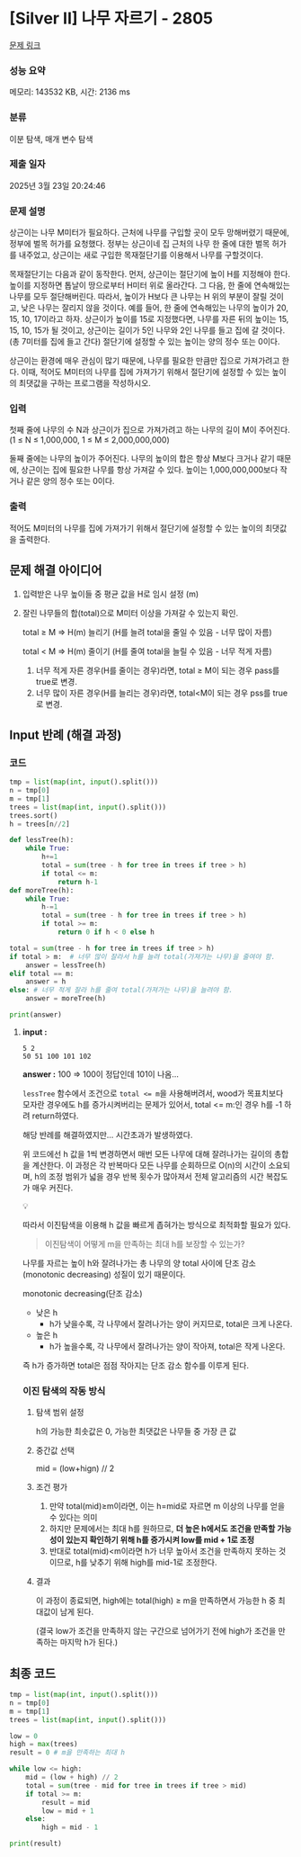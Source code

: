 # [Silver II] 나무 자르기 - 2805 

[문제 링크](https://www.acmicpc.net/problem/2805) 

### 성능 요약

메모리: 143532 KB, 시간: 2136 ms

### 분류

이분 탐색, 매개 변수 탐색

### 제출 일자

2025년 3월 23일 20:24:46

### 문제 설명

<p>상근이는 나무 M미터가 필요하다. 근처에 나무를 구입할 곳이 모두 망해버렸기 때문에, 정부에 벌목 허가를 요청했다. 정부는 상근이네 집 근처의 나무 한 줄에 대한 벌목 허가를 내주었고, 상근이는 새로 구입한 목재절단기를 이용해서 나무를 구할것이다.</p>

<p>목재절단기는 다음과 같이 동작한다. 먼저, 상근이는 절단기에 높이 H를 지정해야 한다. 높이를 지정하면 톱날이 땅으로부터 H미터 위로 올라간다. 그 다음, 한 줄에 연속해있는 나무를 모두 절단해버린다. 따라서, 높이가 H보다 큰 나무는 H 위의 부분이 잘릴 것이고, 낮은 나무는 잘리지 않을 것이다. 예를 들어, 한 줄에 연속해있는 나무의 높이가 20, 15, 10, 17이라고 하자. 상근이가 높이를 15로 지정했다면, 나무를 자른 뒤의 높이는 15, 15, 10, 15가 될 것이고, 상근이는 길이가 5인 나무와 2인 나무를 들고 집에 갈 것이다. (총 7미터를 집에 들고 간다) 절단기에 설정할 수 있는 높이는 양의 정수 또는 0이다.</p>

<p>상근이는 환경에 매우 관심이 많기 때문에, 나무를 필요한 만큼만 집으로 가져가려고 한다. 이때, 적어도 M미터의 나무를 집에 가져가기 위해서 절단기에 설정할 수 있는 높이의 최댓값을 구하는 프로그램을 작성하시오.</p>

### 입력 

 <p>첫째 줄에 나무의 수 N과 상근이가 집으로 가져가려고 하는 나무의 길이 M이 주어진다. (1 ≤ N ≤ 1,000,000, 1 ≤ M ≤ 2,000,000,000)</p>

<p>둘째 줄에는 나무의 높이가 주어진다. 나무의 높이의 합은 항상 M보다 크거나 같기 때문에, 상근이는 집에 필요한 나무를 항상 가져갈 수 있다. 높이는 1,000,000,000보다 작거나 같은 양의 정수 또는 0이다.</p>

### 출력 

 <p>적어도 M미터의 나무를 집에 가져가기 위해서 절단기에 설정할 수 있는 높이의 최댓값을 출력한다.</p>



## 문제 해결 아이디어

1. 입력받은 나무 높이들 중 평균 값을 H로 임시 설정 (m)
2. 잘린 나무들의 합(total)으로 M미터 이상을 가져갈 수 있는지 확인.
    
    total ≥ M ⇒ H(m) 늘리기 (H를 늘려 total을 줄일 수 있음 - 너무 많이 자름)
    
    total < M ⇒ H(m) 줄이기 (H를 줄여 total을 늘릴 수 있음 - 너무 적게 자름)
    
    1. 너무 적게 자른 경우(H를 줄이는 경우)라면, total ≥ M이 되는 경우 pass를 true로 변경.
    2. 너무 많이 자른 경우(H를 늘리는 경우)라면, total<M이 되는 경우 pss를 true로 변경.
    

## Input 반례 (해결 과정)

### 코드

```python
tmp = list(map(int, input().split()))
n = tmp[0]
m = tmp[1]
trees = list(map(int, input().split()))
trees.sort()
h = trees[n//2]

def lessTree(h):
    while True:
        h+=1
        total = sum(tree - h for tree in trees if tree > h)
        if total <= m:
            return h-1
def moreTree(h):
    while True:
        h-=1
        total = sum(tree - h for tree in trees if tree > h)
        if total >= m:
            return 0 if h < 0 else h

total = sum(tree - h for tree in trees if tree > h)
if total > m:  # 너무 많이 잘라서 h를 늘려 total(가져가는 나무)을 줄여야 함.
    answer = lessTree(h)
elif total == m:
    answer = h
else: # 너무 적게 잘라 h를 줄여 total(가져가는 나무)을 늘려야 함.
    answer = moreTree(h)

print(answer)
```

1. **input :**
    
    ```
    5 2
    50 51 100 101 102
    ```
    
    **answer :** 100
    ⇒ 100이 정답인데 101이 나옴…    
    
    `lessTree` 함수에서 조건으로 `total <= m`을 사용해버려서, wood가 목표치보다 모자란 경우에도 h를 증가시켜버리는 문제가 있어서, total <= m:인 경우 h를 -1 하려 return하였다.    
    
    해당 반례를 해결하였지만… 시간초과가 발생하였다.   
    
    위 코드에선 h 값을 1씩 변경하면서 매번 모든 나무에 대해 잘려나가는 길이의 총합을 계산한다. 이 과정은 각 반복마다 모든 나무를 순회하므로 O(n)의 시간이 소요되며, h의 조정 범위가 넓을 경우 반복 횟수가 많아져서 전체 알고리즘의 시간 복잡도가 매우 커진다.    
    
    <aside>
    💡
    
    따라서 이진탐색을 이용해 h 값을 빠르게 좁혀가는 방식으로 최적화할 필요가 있다.
    
    </aside>
    
    > 이진탐색이 어떻게 m을 만족하는 최대 h를 보장할 수 있는가?   
    > 
    
    나무를 자르는 높이 h와 잘려나가는 총 나무의 양 total 사이에 단조 감소(monotonic decreasing)  성질이 있기 때문이다.   
    
    monotonic decreasing(단조 감소)    
    
    - 낮은 h
        - h가 낮을수록, 각 나무에서 잘려나가는 양이 커지므로, total은 크게 나온다.
    - 높은 h
        - h가 높을수록, 각 나무에서 잘려나가는 양이 작아져, total은 작게 나온다.
    
    즉 h가 증가하면 total은 점점 작아지는 단조 감소 함수를 이루게 된다.
    
    ### 이진 탐색의 작동 방식
    
    1. 탐색 범위 설정
        
        h의 가능한 최솟값은 0, 가능한 최댓값은 나무들 중 가장 큰 값
        
    2. 중간값 선택
        
        mid = (low+hign) // 2
        
    3. 조건 평가
        1. 만약 total(mid)≥m이라면, 이는 h=mid로 자르면 m 이상의 나무를 얻을 수 있다는 의미
        2. 하지만 문제에서는 최대 h를 원하므로, **더 높은 h에서도 조건을 만족할 가능성이 있는지 확인하기 위해 h를 증가시켜 low를 mid + 1로 조정**
        3. 반대로 total(mid)<m이라면 h가 너무 높아서 조건을 만족하지 못하는 것이므로, h를 낮추기 위해 high를 mid-1로 조정한다.
    4. 결과 
        
        이 과정이 종료되면, high에는 total(high) ≥ m을 만족하면서 가능한 h 중 최대값이 남게 된다.   
        
        (결국 low가 조건을 만족하지 않는 구간으로 넘어가기 전에 high가 조건을 만족하는 마지막 h가 된다.)    
            
    

## 최종 코드

```python
tmp = list(map(int, input().split()))
n = tmp[0]
m = tmp[1]
trees = list(map(int, input().split()))

low = 0
high = max(trees)
result = 0 # m을 만족하는 최대 h

while low <= high:
    mid = (low + high) // 2
    total = sum(tree - mid for tree in trees if tree > mid)
    if total >= m:
        result = mid
        low = mid + 1
    else:
        high = mid - 1

print(result)

```


